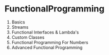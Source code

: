 # FunctionalProgramming
1. Basics
2. Streams
3. Functional Interfaces & Lambda's
4. Custom Classes
5. Functional Programming For Numbers
6. Advanced Functional Programming